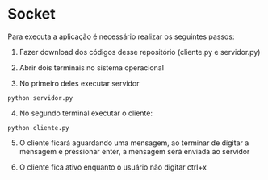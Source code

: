 # Socket

Para executa a aplicação é necessário realizar os seguintes passos:

1) Fazer download dos códigos desse repositório (cliente.py e servidor.py)

2) Abrir dois terminais no sistema operacional

3) No primeiro deles executar servidor

```
python servidor.py
```

4) No segundo terminal executar o cliente:

```
python cliente.py
```

5) O cliente ficará aguardando uma mensagem, ao terminar de digitar a mensagem e pressionar enter, a mensagem será enviada ao servidor

6) O cliente fica ativo enquanto o usuário não digitar ctrl+x

